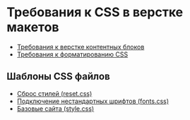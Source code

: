 Требования к CSS в верстке макетов
==============

+ [Требования к верстке контентных блоков](text-block.md)
+ [Требования к форматированию CSS](codestyle.md)

## Шаблоны CSS файлов

+ [Сброс стилей (reset.css)](css/reset.css)
+ [Подключение нестандартных шрифтов (fonts.css)](css/fonts.css)
+ [Базовые сайта (style.css)](css/style.css)
